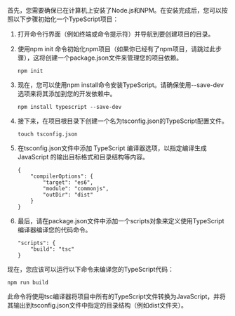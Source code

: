 首先，您需要确保已在计算机上安装了Node.js和NPM。在安装完成后，您可以按照以下步骤初始化一个TypeScript项目：

1. 打开命令行界面（例如终端或命令提示符）并导航到要创建项目的目录。
   
2. 使用npm init 命令初始化npm项目（如果你已经有了npm项目，请跳过此步骤），这将创建一个package.json文件来管理您的项目依赖。

   ```
   npm init
   ```

3. 现在，您可以使用npm install命令安装TypeScript。请确保使用--save-dev选项来将其添加到您的开发依赖中。

   ```
   npm install typescript --save-dev
   ```

4. 接下来，在项目根目录下创建一个名为tsconfig.json的TypeScript配置文件。

   ```
   touch tsconfig.json
   ```

5. 在tsconfig.json文件中添加 TypeScript 编译器选项，以指定编译生成 JavaScript 的输出目标格式和目录结构等内容。

   ```
   {
       "compilerOptions": {
           "target": "es6",
           "module": "commonjs",
           "outDir": "dist"
       }
   }
   ```

6. 最后，请在package.json文件中添加一个scripts对象来定义使用TypeScript编译器编译您的代码命令。

   ```
   "scripts": {
       "build": "tsc"
   }
   ```

现在，您应该可以运行以下命令来编译您的TypeScript代码：

```
npm run build
```

此命令将使用tsc编译器将项目中所有的TypeScript文件转换为JavaScript，并将其输出到tsconfig.json文件中指定的目录结构（例如dist文件夹）。